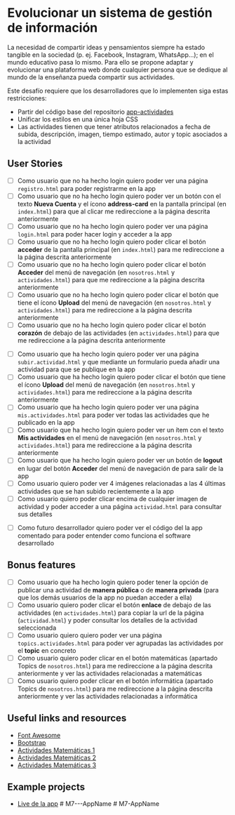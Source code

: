 # Evolucionar un sistema de gestión de información

La necesidad de compartir ideas y pensamientos siempre ha estado tangible en la sociedad (p. ej. Facebook, Instagram, WhatsApp...); en el mundo educativo pasa lo mismo. Para ello se propone adaptar y evolucionar una plataforma web donde cualquier persona que se dedique al mundo de la enseñanza pueda compartir sus actividades.

Este desafío requiere que los desarrolladores que lo implementen siga estas restricciones:

- Partir del código base del repositorio [app-actividades](https://github.com/dannylarrea/app-actividades)
- Unificar los estilos en una única hoja CSS
- Las actividades tienen que tener atributos relacionados a fecha de subida, descripción, imagen, tiempo estimado, autor y topic asociados a la actividad

## User Stories

<!-- Sin Login -->

- [ ] Como usuario que no ha hecho login quiero poder ver una página `registro.html` para poder registrarme en la app
- [ ] Como usuario que no ha hecho login quiero poder ver un botón con el texto **Nueva Cuenta** y el ícono **address-card** en la pantalla principal (en `index.html`) para que al clicar me redireccione a la página descrita anteriormente
- [ ] Como usuario que no ha hecho login quiero poder ver una página `login.html` para poder hacer login y acceder a la app
- [ ] Como usuario que no ha hecho login quiero poder clicar el botón **acceder** de la pantalla principal (en `index.html`) para me redireccione a la página descrita anteriormente
- [ ] Como usuario que no ha hecho login quiero poder clicar el botón **Acceder** del menú de navegación (en `nosotros.html` y `actividades.html`) para que me redireccione a la página descrita anteriormente
- [ ] Como usuario que no ha hecho login quiero poder clicar el botón que tiene el ícono **Upload** del menú de navegación (en `nosotros.html` y `actividades.html`) para me redireccione a la página descrita anteriormente
- [ ] Como usuario que no ha hecho login quiero poder clicar el botón **corazón** de debajo de las actividades (en `actividades.html`) para que me redireccione a la página descrita anteriormente

<!-- Login -->

- [ ] Como usuario que ha hecho login quiero poder ver una página `subir.actividad.html` y que mediante un formulario pueda añadir una actividad para que se publique en la app
- [ ] Como usuario que ha hecho login quiero poder clicar el botón que tiene el ícono **Upload** del menú de navegación (en `nosotros.html` y `actividades.html`) para me redireccione a la página descrita anteriormente
- [ ] Como usuario que ha hecho login quiero poder ver una página `mis.actividades.html` para poder ver todas las actividades que he publicado en la app
- [ ] Como usuario que ha hecho login quiero poder ver un ítem con el texto **Mis actividades** en el menú de navegación (en `nosotros.html` y `actividades.html`) para me redireccione a la página descrita anteriormente
- [ ] Como usuario que ha hecho login quiero poder ver un botón de **logout** en lugar del botón **Acceder** del menú de navegación de para salir de la app
- [ ] Como usuario quiero poder ver 4 imágenes relacionadas a las 4 últimas actividades que se han subido recientemente a la app
- [ ] Como usuario quiero poder clicar encima de cualquier imagen de actividad y poder acceder a una página `actividad.html` para consultar sus detalles

<!-- Desarrollador -->

- [ ] Como futuro desarrollador quiero poder ver el código del la app comentado para poder entender como funciona el software desarrollado

## Bonus features

<!-- Usuario con/sin login -->

- [ ] Como usuario que ha hecho login quiero poder tener la opción de publicar una actividad de **manera pública** o de **manera privada** (para que los demás usuarios de la app no puedan acceder a ella)
- [ ] Como usuario quiero poder clicar el botón **enlace** de debajo de las actividades (en `actividades.html`) para copiar la url de la página (`actividad.html`) y poder consultar los detalles de la actividad seleccionada
- [ ] Como usuario quiero quiero poder ver una página `topics.actividades.html` para poder ver agrupadas las actividades por el **topic** en concreto
- [ ] Como usuario quiero poder clicar en el botón matemáticas (apartado Topics de `nosotros.html`) para me redireccione a la página descrita anteriormente y ver las actividades relacionadas a matemáticas
- [ ] Como usuario quiero poder clicar en el botón informática (apartado Topics de `nosotros.html`) para me redireccione a la página descrita anteriormente y ver las actividades relacionadas a informática

## Useful links and resources

- [Font Awesome](https://fontawesome.com/)
- [Bootstrap](https://getbootstrap.com/)
- [Actividades Matemáticas 1](http://www.xtec.cat//crp-anoia/webcons/sumari.htm)
- [Actividades Matemáticas 2](https://www.polyhedra.net/es/)
- [Actividades Matemáticas 3](http://recursostic.educacion.es/descartes/web/materiales_didacticos/Combinatoria/indice.htm)

## Example projects

- [Live de la app](https://dannylarrea.github.io/app-actividades/index.html)
#   M 7 - - - A p p N a m e  
 #   M 7 - A p p N a m e  
 
